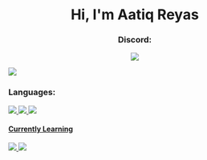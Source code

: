<h1 align="center">Hi, I'm Aatiq Reyas</h1>
<h3 align="center">Discord:</h3>


<p align="center"> <a href="https://discord.com/users/934852457182421033" target="blank"><img src="https://lanyard-profile-readme.vercel.app/api/934852457182421033?theme=dark&bg=0d1117&animated=true&hideDiscrim=false&borderRadius=50px&idleMessage=Probably%20Sleeping..." /></a> </p>

<p align="left"> <a href="https://twitter.com/aatiqreyas" target="blank"><img src="https://img.shields.io/badge/aatiqreyas-black?style=for-the-badge&logo=twitter" /></a> </p>

### Languages:
<p align="left">
<a href="https://youtu.be/dQw4w9WgXcQ" target="blank"><img src="https://img.shields.io/badge/C-black?style=for-the-badge&logo=c" />
<a href="https://youtu.be/dQw4w9WgXcQ" target="blank"><img src="https://img.shields.io/badge/python-black?style=for-the-badge&logo=python" />
<a href="https://youtu.be/dQw4w9WgXcQ" target="blank"><img src="https://img.shields.io/badge/Discord.py-black?style=for-the-badge&logo=discord" />
</p>

<p>
  <h4 align="left">Currently Learning</h4>
  <a href="https://youtu.be/dQw4w9WgXcQ" target="blank"><img src="https://img.shields.io/badge/C++-black?style=for-the-badge&logo=c%2B%2B"/>
  <a href="https://youtu.be/dQw4w9WgXcQ" target="blank"><img src="https://img.shields.io/badge/rust-black?style=for-the-badge&logo=rust"/>
<br />
